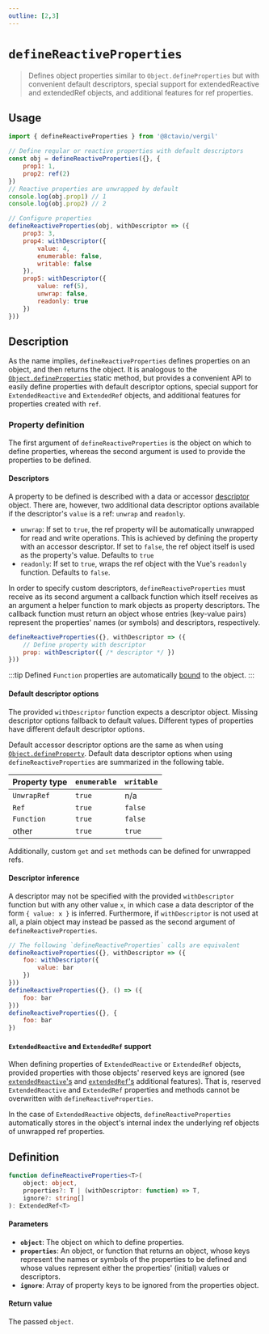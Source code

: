 ```yaml
---
outline: [2,3]
---
```


# `defineReactiveProperties`

> Defines object properties similar to `Object.defineProperties` but with convenient default descriptors, special support for extendedReactive and extendedRef objects, and additional features for ref properties.

## Usage

```js
import { defineReactiveProperties } from '@8ctavio/vergil'

// Define regular or reactive properties with default descriptors
const obj = defineReactiveProperties({}, {
    prop1: 1,
    prop2: ref(2)
})
// Reactive properties are unwrapped by default
console.log(obj.prop1) // 1
console.log(obj.prop2) // 2

// Configure properties
defineReactiveProperties(obj, withDescriptor => ({
    prop3: 3,
    prop4: withDescriptor({
        value: 4,
        enumerable: false,
        writable: false
    }),
    prop5: withDescriptor({
        value: ref(5),
        unwrap: false,
        readonly: true
    })
}))
```

## Description

As the name implies, `defineReactiveProperties` defines properties on an object, and then returns the object. It is analogous to the [`Object.defineProperties`](https://developer.mozilla.org/en-US/docs/Web/JavaScript/Reference/Global_Objects/Object/defineProperties) static method, but provides a convenient API to easily define properties with default descriptor options, special support for `ExtendedReactive` and `ExtendedRef` objects, and additional features for properties created with `ref`.

### Property definition

The first argument of `defineReactiveProperties` is the object on which to define properties, whereas the second argument is used to provide the properties to be defined.


#### Descriptors

A property to be defined is described with a data or accessor [descriptor](https://developer.mozilla.org/en-US/docs/Web/JavaScript/Reference/Global_Objects/Object/defineProperty#descriptor) object. There are, however, two additional data descriptor options available if the descriptor's `value` is a ref: `unwrap` and `readonly`.

- `unwrap`: If set to `true`, the ref property will be automatically unwrapped for read and write operations. This is achieved by defining the property with an accessor descriptor. If set to `false`, the ref object itself is used as the property's value. Defaults to `true`
- `readonly`: If set to `true`, wraps the ref object with the Vue's `readonly` function. Defaults to `false`.

In order to specify custom descriptors, `defineReactiveProperties` must receive as its second argument a callback function which itself receives as an argument a helper function to mark objects as property descriptors. The callback function must return an object whose entries (key-value pairs) represent the properties' names (or symbols) and descriptors, respectively.

```js
defineReactiveProperties({}, withDescriptor => ({
    // Define property with descriptor
    prop: withDescriptor({ /* descriptor */ })
}))
```

:::tip
Defined `Function` properties are automatically [bound](https://developer.mozilla.org/en-US/docs/Web/JavaScript/Reference/Global_Objects/Function/bind) to the object.
:::

#### Default descriptor options

The provided `withDescriptor` function expects a descriptor object. Missing descriptor options fallback to default values. Different types of properties have different default descriptor options.

Default accessor descriptor options are the same as when using [`Object.defineProperty`](https://developer.mozilla.org/en-US/docs/Web/JavaScript/Reference/Global_Objects/Object/defineProperty). Default data descriptor options when using `defineReactiveProperties` are summarized in the following table.

| Property type | `enumerable` | `writable` |
| ------------- | ------------ | ---------- |
| `UnwrapRef` | `true` | n/a |
| `Ref` | `true` | `false` |
| `Function` | `true` | `false` |
| other | `true` | `true` |

Additionally, custom `get` and `set` methods can be defined for unwrapped refs.

#### Descriptor inference

A descriptor may not be specified with the provided `withDescriptor` function but with any other value `x`, in which case a data descriptor of the form `{ value: x }` is inferred. Furthermore, if `withDescriptor` is not used at all, a plain object may instead be passed as the second argument of `defineReactiveProperties`.

```js
// The following `defineReactiveProperties` calls are equivalent
defineReactiveProperties({}, withDescriptor => ({
    foo: withDescriptor({
        value: bar
    })
}))
defineReactiveProperties({}, () => ({
    foo: bar
}))
defineReactiveProperties({}, {
    foo: bar
})
```

#### `ExtendedReactive` and `ExtendedRef` support

When defining properties of `ExtendedReactive` or `ExtendedRef` objects, provided properties with those objects' reserved keys are ignored (see [`extendedReactive`'s](/composables/extendedReactive#additional-features) and [`extendedRef`'s](/composables/extendedRef#additional-features) additional features). That is, reserved `ExtendedReactive` and `ExtendedRef` properties and methods cannot be overwritten with `defineReactiveProperties`.

In the case of `ExtendedReactive` objects, `defineReactiveProperties` automatically stores in the object's internal index the underlying ref objects of unwrapped ref properties.

## Definition

```ts
function defineReactiveProperties<T>(
    object: object,
    properties?: T | (withDescriptor: function) => T,
    ignore?: string[]
): ExtendedRef<T>
```

#### Parameters

- **`object`**: The object on which to define properties.
- **`properties`**: An object, or function that returns an object, whose keys represent the names or symbols of the properties to be defined and whose values represent either the properties' (initial) values or descriptors.
- **`ignore`**: Array of property keys to be ignored from the properties object.

#### Return value

The passed `object`.